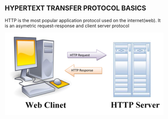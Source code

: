 HYPERTEXT TRANSFER PROTOCOL BASICS
-----------------------------------------

HTTP is the most popular application protocol used on the internet(web). It is an asymetric request-response and client server protocol

![request-response, client-server](https://github.com/Wanjiruwanjiku-tech/alx-higher_level_programming/blob/master/0x10-python-network_0/image/http-request1.jpg?raw=truege_URL)
